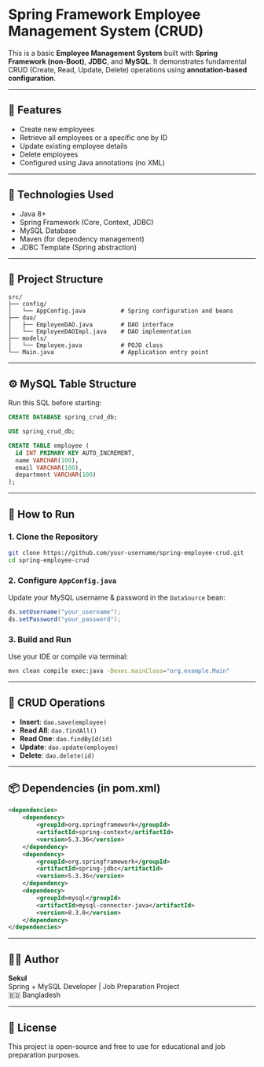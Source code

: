 # Spring Framework Employee Management System (CRUD)

This is a basic **Employee Management System** built with **Spring Framework (non-Boot)**, **JDBC**, and **MySQL**. It demonstrates fundamental CRUD (Create, Read, Update, Delete) operations using **annotation-based configuration**.

---

## 📌 Features

- Create new employees
- Retrieve all employees or a specific one by ID
- Update existing employee details
- Delete employees
- Configured using Java annotations (no XML)

---

## 🧰 Technologies Used

- Java 8+
- Spring Framework (Core, Context, JDBC)
- MySQL Database
- Maven (for dependency management)
- JDBC Template (Spring abstraction)

---

## 📁 Project Structure

```
src/
├── config/
│   └── AppConfig.java          # Spring configuration and beans
├── dao/
│   ├── EmployeeDAO.java        # DAO interface
│   └── EmployeeDAOImpl.java    # DAO implementation
├── models/
│   └── Employee.java           # POJO class
└── Main.java                   # Application entry point
```

---

## ⚙️ MySQL Table Structure

Run this SQL before starting:

```sql
CREATE DATABASE spring_crud_db;

USE spring_crud_db;

CREATE TABLE employee (
  id INT PRIMARY KEY AUTO_INCREMENT,
  name VARCHAR(100),
  email VARCHAR(100),
  department VARCHAR(100)
);
```

---

## 🚀 How to Run

### 1. Clone the Repository
```bash
git clone https://github.com/your-username/spring-employee-crud.git
cd spring-employee-crud
```

### 2. Configure `AppConfig.java`

Update your MySQL username & password in the `DataSource` bean:
```java
ds.setUsername("your_username");
ds.setPassword("your_password");
```

### 3. Build and Run

Use your IDE or compile via terminal:
```bash
mvn clean compile exec:java -Dexec.mainClass="org.example.Main"
```

---

## 📝 CRUD Operations

- **Insert**: `dao.save(employee)`
- **Read All**: `dao.findAll()`
- **Read One**: `dao.findById(id)`
- **Update**: `dao.update(employee)`
- **Delete**: `dao.delete(id)`

---

## 📦 Dependencies (in pom.xml)

```xml
<dependencies>
    <dependency>
        <groupId>org.springframework</groupId>
        <artifactId>spring-context</artifactId>
        <version>5.3.36</version>
    </dependency>
    <dependency>
        <groupId>org.springframework</groupId>
        <artifactId>spring-jdbc</artifactId>
        <version>5.3.36</version>
    </dependency>
    <dependency>
        <groupId>mysql</groupId>
        <artifactId>mysql-connector-java</artifactId>
        <version>8.3.0</version>
    </dependency>
</dependencies>
```

---

## 🧑‍💻 Author

**Sekul**  
Spring + MySQL Developer | Job Preparation Project  
🇧🇩 Bangladesh

---

## 📃 License

This project is open-source and free to use for educational and job preparation purposes.